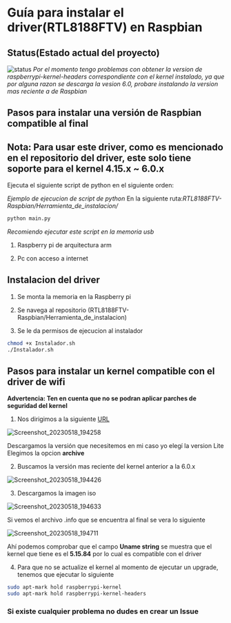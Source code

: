 # Guía para instalar el driver(RTL8188FTV) en Raspbian

## Status(Estado actual del proyecto)

![status](https://badgen.net/badge/Estado/testing/orange)
*Por el momento tengo problemas con obtener la version de raspberrypi-kernel-headers correspondiente con el kernel instalado,
ya que por alguna razon se descarga la vesion 6.0, probare instalando la version mas reciente a de Raspbian*

## Pasos para instalar una versión de Raspbian compatible al final

## Nota: Para usar este driver, como es mencionado en el repositorio del driver, este solo tiene soporte para el kernel 4.15.x ~ 6.0.x

Ejecuta el siguiente script de python en el siguiente orden:

*Ejemplo de ejecucion de script de python*
En la siguiente ruta:_RTL8188FTV-Raspbian/Herramienta_de_instalacion/_

```sh 
python main.py
```
*Recomiendo ejecutar este script en la memoria usb*

1. Raspberry pi de arquitectura arm

2. Pc con acceso a internet

## Instalacion del driver 

1. Se monta la memoria en la Raspberry pi

2. Se navega al repositorio (RTL8188FTV-Raspbian/Herramienta_de_instalacion)

3. Se le da permisos de ejecucion al instalador

```sh
chmod +x Instalador.sh
./Instalador.sh
```
## Pasos para instalar un kernel compatible con el driver de wifi

**Advertencia: Ten en cuenta que no se podran aplicar parches de seguridad del kernel**

1. Nos dirigimos a la siguiente [URL](https://www.raspberrypi.com/software/operating-systems/) 

![Screenshot_20230518_194258](https://github.com/janc18/RTL8188FTV-Raspbian/assets/43817922/ee038930-51ab-4601-97f1-f7abe256b03d)

Descargamos la versión que necesitemos en mi caso yo elegí la version Lite
Elegimos la opcion **archive**

2. Buscamos la versión mas reciente del kernel anterior a la 6.0.x

![Screenshot_20230518_194426](https://github.com/janc18/RTL8188FTV-Raspbian/assets/43817922/a564f8fc-46e1-4e9e-ae9e-f70582963a41)

3. Descargamos la imagen iso

![Screenshot_20230518_194633](https://github.com/janc18/RTL8188FTV-Raspbian/assets/43817922/19bc0501-cf8e-4b89-8a9f-80d70f3097f3)

Si vemos el archivo .info que se encuentra al final se vera lo siguiente

![Screenshot_20230518_194711](https://github.com/janc18/RTL8188FTV-Raspbian/assets/43817922/e227ed7a-93ab-48a6-ae5c-fcc7c31e0080)

Ahí podemos comprobar que el campo **Uname string** se muestra que el kernel que tiene es el **5.15.84** por lo cual es compatible con el driver

4. Para que no se actualize el kernel al momento de ejecutar un upgrade, tenemos que ejecutar lo siguiente
```sh
sudo apt-mark hold raspberrypi-kernel
sudo apt-mark hold raspberrypi-kernel-headers
```

### Si existe cualquier problema no dudes en crear un Issue
